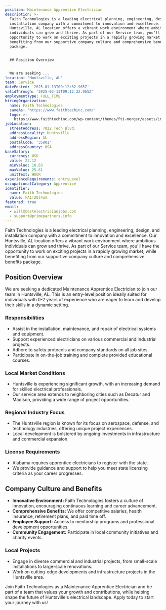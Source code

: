 ```yaml
---
position: Maintenance Apprentice Electrician
description: >-
  Faith Technologies is a leading electrical planning, engineering, design, and
  installation company with a commitment to innovation and excellence. Our
  Huntsville, AL location offers a vibrant work environment where ambitious
  individuals can grow and thrive. As part of our Service team, you'll have the
  opportunity to work on exciting projects in a rapidly growing market, while
  benefiting from our supportive company culture and comprehensive benefits
  package.


  ## Position Overview


  We are seeking ...
location: 'Huntsville, AL'
team: Service
datePosted: '2025-01-13T09:12:32.965Z'
validThrough: '2025-02-13T09:12:32.965Z'
employmentType: FULL_TIME
hiringOrganization:
  name: Faith Technologies
  sameAs: 'https://www.faithtechinc.com/'
  logo: >-
    https://www.faithtechinc.com/wp-content/themes/fti-merger/assets/images/logos/logo-fti.svg
jobLocation:
  streetAddress: 7022 Tech Blvd.
  addressLocality: Huntsville
  addressRegion: AL
  postalCode: '35801'
  addressCountry: USA
baseSalary:
  currency: USD
  value: 22.12
  minValue: 18.63
  maxValue: 25.61
  unitText: HOUR
experienceRequirements: entryLevel
occupationalCategory: Apprentice
identifier:
  name: Faith Technologies
  value: FAIT20l4um
featured: true
email:
  - will@bestelectricianjobs.com
  - support@primepartners.info
---
```




Faith Technologies is a leading electrical planning, engineering, design, and installation company with a commitment to innovation and excellence. Our Huntsville, AL location offers a vibrant work environment where ambitious individuals can grow and thrive. As part of our Service team, you'll have the opportunity to work on exciting projects in a rapidly growing market, while benefiting from our supportive company culture and comprehensive benefits package.

## Position Overview

We are seeking a dedicated Maintenance Apprentice Electrician to join our team in Huntsville, AL. This is an entry-level position ideally suited for individuals with 0-2 years of experience who are eager to learn and develop their skills in a dynamic setting.

### Responsibilities

- Assist in the installation, maintenance, and repair of electrical systems and equipment.
- Support experienced electricians on various commercial and industrial projects.
- Adhere to safety protocols and company standards on all job sites.
- Participate in on-the-job training and complete provided educational courses.

### Local Market Conditions

- Huntsville is experiencing significant growth, with an increasing demand for skilled electrical professionals.
- Our service area extends to neighboring cities such as Decatur and Madison, providing a wide range of project opportunities.

### Regional Industry Focus

- The Huntsville region is known for its focus on aerospace, defense, and technology industries, offering unique project experiences.
- Local development is bolstered by ongoing investments in infrastructure and commercial expansion.

### License Requirements

- Alabama requires apprentice electricians to register with the state.
- We provide guidance and support to help you meet state licensing criteria as your career progresses.

## Company Culture and Benefits

- **Innovative Environment:** Faith Technologies fosters a culture of innovation, encouraging continuous learning and career advancement.
- **Comprehensive Benefits:** We offer competitive salaries, health insurance, retirement plans, and paid time off.
- **Employee Support:** Access to mentorship programs and professional development opportunities.
- **Community Engagement:** Participate in local community initiatives and charity events.

### Local Projects

- Engage in diverse commercial and industrial projects, from small-scale installations to large-scale renovations.
- Work on cutting-edge developments and infrastructure projects in the Huntsville area.

Join Faith Technologies as a Maintenance Apprentice Electrician and be part of a team that values your growth and contributions, while helping shape the future of Huntsville's electrical landscape. Apply today to start your journey with us!
